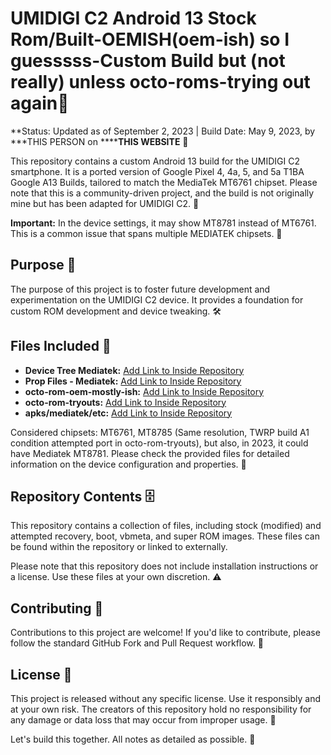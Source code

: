 # UMIDIGI C2 Android 13 Stock Rom/Built-OEMISH(oem-ish) so I guesssss-Custom Build but (not really) unless octo-roms-trying out again📱

**Status: Updated as of September 2, 2023 | Build Date: May 9, 2023, by ***THIS PERSON on ******THIS WEBSITE** 🔄

This repository contains a custom Android 13 build for the UMIDIGI C2 smartphone. It is a ported version of Google Pixel 4, 4a, 5, and 5a T1BA Google A13 Builds, tailored to match the MediaTek MT6761 chipset. Please note that this is a community-driven project, and the build is not originally mine but has been adapted for UMIDIGI C2. 🤝

**Important:** In the device settings, it may show MT8781 instead of MT6761. This is a common issue that spans multiple MEDIATEK chipsets. 🚨

## Purpose 🎯

The purpose of this project is to foster future development and experimentation on the UMIDIGI C2 device. It provides a foundation for custom ROM development and device tweaking. 🛠️

## Files Included 📂

- **Device Tree Mediatek:** [Add Link to Inside Repository](insert-link-here)
- **Prop Files - Mediatek:** [Add Link to Inside Repository](insert-link-here)
- **octo-rom-oem-mostly-ish:** [Add Link to Inside Repository](insert-link-here)
- **octo-rom-tryouts:** [Add Link to Inside Repository](insert-link-here)
- **apks/mediatek/etc:** [Add Link to Inside Repository](insert-link-here)

Considered chipsets: MT6761, MT8785 (Same resolution, TWRP build A1 condition attempted port in octo-rom-tryouts), but also, in 2023, it could have Mediatek MT8781. Please check the provided files for detailed information on the device configuration and properties. 📝

## Repository Contents 🗄️

This repository contains a collection of files, including stock (modified) and attempted recovery, boot, vbmeta, and super ROM images. These files can be found within the repository or linked to externally.

Please note that this repository does not include installation instructions or a license. Use these files at your own discretion. ⚠️

## Contributing 🤝

Contributions to this project are welcome! If you'd like to contribute, please follow the standard GitHub Fork and Pull Request workflow. 🚀

## License 📜

This project is released without any specific license. Use it responsibly and at your own risk. The creators of this repository hold no responsibility for any damage or data loss that may occur from improper usage. 🚫

Let's build this together. All notes as detailed as possible. 🌟
